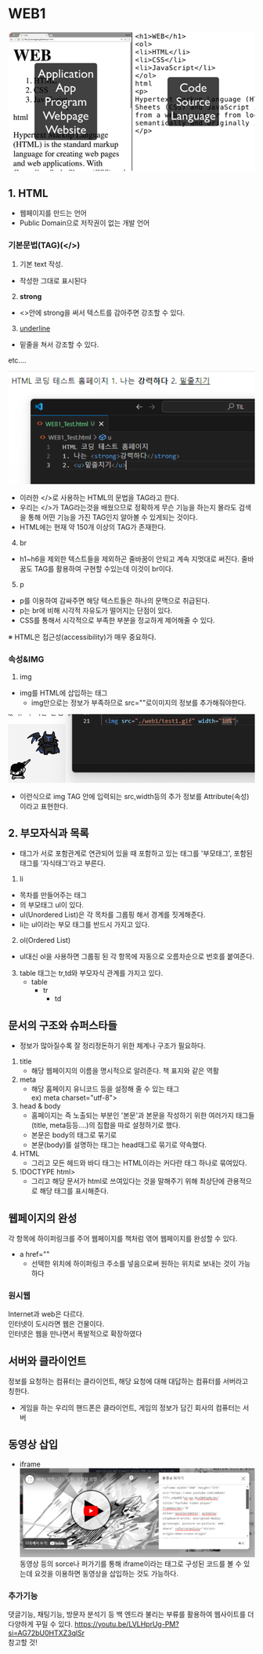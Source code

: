 # WEB1

![image](./Web1/image.png)

## 1. HTML
- 웹페이지를 만드는 언어
- Public Domain으로 저작권이 없는 개발 언어
  
### 기본문법(TAG)(</>)
1. 기본 text 작성.
 -  작성한 그대로 표시된다
2. <strong>strong</strong>
  - <>안에 strong을 써서 텍스트를 감아주면 강조할 수 있다.
3. <u>underline</u>
  - 밑줄을 쳐서 강조할 수 있다.
  
etc....
  
![image](./Web1/image-2.png)
- 이러한 </>로 사용하는 HTML의 문법을 TAG라고 한다.
- 우리는 </>가 TAG라는것을 배웠으므로 정확하게 무슨 기능을 하는지 몰라도 검색을 통해 어떤 기능을 가진 TAG인지 알아볼 수 있게되는 것이다.
- HTML에는 현재 약 150개 이상의 TAG가 존재한다.
4. br
- h1~h6을 제외한 텍스트들을 제외하곤 줄바꿈이 안되고 계속 지멋대로 써진다. 줄바꿈도 TAG를 활용하여 구현할 수있는데 이것이 br이다.
5. p
- p를 이용하여 감싸주면 해당 텍스트들은 하나의 문맥으로 취급된다.  
- p는 br에 비해 시각적 자유도가 떨어지는 단점이 있다.
- CSS를 통해서 시각적으로 부족한 부분을 정교하게 제어해줄 수 있다.  

※ HTML은 접근성(accessibility)가 매우 중요하다.

### 속성&IMG
1. img
- img를 HTML에 삽입하는 태그
  - img만으로는 정보가 부족하므로 src=""로이미지의 정보를 추가해줘야한다.

![image](./Web1/image-3.png)
- 이런식으로 img TAG 안에 입력되는 src,width등의 추가 정보를 Attribute(속성)이라고 표현한다.

## 2. 부모자식과 목록
- 태그가 서로 포함관계로 연관되어 있을 때 포함하고 있는 태그를 '부모태그', 포함된 태그를 '자식태그'라고 부른다.

1. li
 - 목차를 만들어주는 태그
 - 의 부모태그 ul이 있다.
 - ul(Unordered List)은 각 목차를 그룹핑 해서 경계를 짓게해준다.
 - li는 ul이라는 부모 태그를 반드시 가지고 있다.
2. ol(Ordered List)
- ul대신 ol을 사용하면 그룹핑 된 각 항목에 자동으로 오름차순으로 번호를 붙여준다.
3. table 태그는 tr,td와 부모자식 관계를 가지고 있다.
   - table
     - tr
       - td

## 문서의 구조와 슈퍼스타들
- 정보가 많아질수록 잘 정리정돈하기 위한 체계나 구조가 필요하다.

1. title
   - 해당 웹페이지의 이름을 명시적으로 알려준다. 책 표지와 같은 역활
2. meta
   - 해당 홈페이지 유니코드 등을 설정해 줄 수 있는 태그  
         ex) meta charset="utf-8">
3. head & body
   - 홈페이지는 즉 노출되는 부분인 '본문'과 본문을 작성하기 위한 여러가지 태그들(title, meta등등....)의 집합을 따로 설정하기로 했다.
   - 본문은 body의 태그로 묶기로
   - 본문(body)를 설명하는 태그는 head태그로 묶기로 약속했다.
4. HTML
   - 그리고 모든 헤드와 바디 태그는 HTML이라는 커다란 태그 하나로 묶여있다.
5. !DOCTYPE html> 
   - 그리고 해당 문서가 html로 쓰여있다는 것을 말해주기 위해 최상단에 관용적으로 해당 태그를 표시해준다.

## 웹페이지의 완성
각 항목에 하이퍼링크를 주어 웹페이지를 책처럼 엮어 웹페이지를 완성할 수 있다.
- a href=""
  - 선택한 위치에 하이퍼링크 주소를 넣음으로써 원하는 위치로 보내는 것이 가능하다

### 원시웹
Internet과 web은 다르다.  
인터넷이 도시라면 웹은 건물이다.  
인터넷은 웹을 만나면서 폭발적으로 확장하였다

## 서버와 클라이언트
정보를 요청하는 컴퓨터는 클라이언트, 해당 요청에 대해 대답하는 컴퓨터를 서버라고 칭한다.
- 게임을 하는 우리의 핸드폰은 클라이언트, 게임의 정보가 담긴 회사의 컴퓨터는 서버

## 동영상 삽입
- iframe
![image](./Web1/image-4.png)
동영상 등의 sorce나 퍼가기를 통해 iframe이라는 태그로 구성된 코드를 볼 수 있는데 요것을 이용하면 동영상을 삽입하는 것도 가능하다.

### 추가기능
댓글기능, 채팅기능, 방문자 분석기 등 백 엔드라 불리는 부류를 활용하여 웹사이트를 더 다양하게 꾸밀 수 있다.
https://youtu.be/LVLHprUg-PM?si=AG72bU0HTXZ3qlSr  
참고할 것!